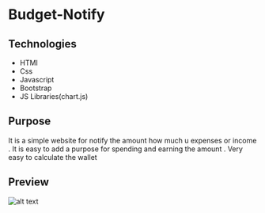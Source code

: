 # Budget-Notify 

## Technologies
  - HTMl
  - Css
  - Javascript
  - Bootstrap
  - JS Libraries(chart.js)

  ## Purpose
  It is a simple website for notify the amount how much u expenses or income .
  It is easy to add a purpose for spending and earning the amount .
  Very easy to calculate the wallet

  ## Preview
![alt text]( https://github.com/manojrajm/budget-notify/blob/tree/master/assets/images/sample1.png?raw=true)



 



